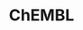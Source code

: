 ---
bigquery: https://console.cloud.google.com/bigquery?p=patents-public-data&d=ebi_chembl&page=dataset
citation: '"The ChEMBL database in 2017." Anna Gaulton, Anne Hersey, Michał Nowotka,
  A Patrícia Bento, Jon Chambers, David Mendez, Prudence Mutowo, Francis Atkinson,
  Louisa J Bellis, Elena Cibrián-Uhalte, Mark Davies, Nathan Dedman, Anneli Karlsson,
  María Paula Magariños, John P Overington, George Papadatos, Ines Smit, Andrew R
  Leach Nucleic acids Research (2017) 45 (Database Issue), D945-D954'
contributors: European Bioinformatics Institute
cost: None
description: ChEMBL Data is a manually curated database of small molecules used in
  drug discovery, including information about existing patented drugs.
documentation: 'schema: https://www.ebi.ac.uk/chembl/db_schema


  '
last_edit: 04/06/2022, 11:53:15
location: https://console.cloud.google.com/marketplace/product/google_patents_public_datasets/chembl
maintained_by: EMBL-EBI, an outstation of European Molecular Biology Laboratory
related_publications: '

  ChEMBL: towards direct deposition of bioassay data.


  Mendez D, Gaulton A, Bento AP, Chambers J, De Veij M, Félix E, Magariños MP, Mosquera
  JF, Mutowo P, Nowotka M, Gordillo-Marañón M, Hunter F, Junco L, Mugumbate G, Rodriguez-Lopez
  M, Atkinson F, Bosc N, Radoux CJ, Segura-Cabrera A, Hersey A, Leach AR.


  — Nucleic Acids Res. 2019; 47(D1):D930-D940. doi: 10.1093/nar/gky1075

  '
schema_fields:
- action_type
- priority
- end_position
- level5
- molregno
- bei
- lle
- domain_description
- hbd
- activity_id
- warning_country
- pathway_id
- level1_description
- mw_freebase
- relationship
- active_molregno
- aromatic_rings
- creation_date
- usan_stem_id
- standard_units
- standard_value
- alert_name
- assay_param_id
- inorganic_flag
- cell_source_tissue
- structure_type
- curated_by
- black_box_warning
- organism
- activity_count
- full_molformula
- l4
- assay_class_id
- parameter_type
- previous_company
- accession
- ro3_pass
- doi
- curation_comment
- src_compound_id
- l8
- compsyn_id
- binding_site_comment
- indref_id
- trade_name
- withdrawn_flag
- mol_frac_id
- ref_url
- short_name
- parent_id
- compound_key
- mecref_id
- bao_format
- who_name
- comments
- research_stem
- aspect
- species_group_flag
- oc_id
- l6
- major_class
- relation
- disease_efficacy
- assay_tissue
- enzyme_name
- met_id
- withdrawn_year
- prediction_method
- target_desc
- prodrug
- cl_lincs_id
- approval_date
- withdrawn_class
- alert_set_id
- domain_type
- predbind_id
- max_phase_for_ind
- standard_relation
- relationship_type
- applicant_full_name
- component_id
- standard_flag
- l2
- toid
- qudt_units
- uo_units
- assay_test_type
- status
- substrate_record_id
- parent_go_id
- standard_type
- efo_id
- stat
- molecular_mechanism
- withdrawn_reason
- ddd_id
- polymer_flag
- usan_stem
- annotation
- description
- assay_organism
- synonyms
- sei
- tax_id
- data_validity_comment
- alert_id
- innovator_company
- mesh_heading
- dosage_form
- ddd_comment
- assay_desc
- mesh_id
- dosed_ingredient
- psa
- therapeutic_flag
- path
- atc_code
- acd_most_bpka
- subgroup
- class_type
- standard_inchi_key
- as_id
- ddd_value
- set_name
- parent_molregno
- name
- num_alerts
- mc_target_accession
- direct_interaction
- protein_class_synonym
- helm_notation
- issue
- patent_id
- source
- hbd_lipinski
- rgid
- level4_description
- cx_most_bpka
- level3
- canonical_smiles
- component_synonym
- relationship_desc
- irac_class_id
- molecule_type
- cx_most_apka
- prod_pat_id
- drug_substance_flag
- pref_name
- oral
- mol_irac_id
- level2
- first_page
- activity_comment
- protein_class_id
- patent_use_code
- normal_range_min
- cell_ontology_id
- hba_lipinski
- bao_endpoint
- standard_text_value
- updated_on
- parent_type
- abstract
- metref_id
- met_comment
- upper_value
- warning_class
- acd_logd
- product_id
- assay_tax_id
- smid
- bao_id
- ass_cls_map_id
- max_phase
- assay_type
- heavy_atoms
- mol_atc_id
- hrac_class_id
- active_ingredient
- hba
- title
- updated_by
- num_ro5_violations
- stem
- availability_type
- text_value
- assay_source
- compound_name
- assay_cell_type
- frac_class_id
- component_type
- assay_category
- src_short_name
- usan_stem_definition
- record_id
- enzyme_tid
- potential_duplicate
- downgraded
- normal_range_max
- bto_id
- usan_substem
- source_domain_id
- irac_code
- chembl_id
- warning_id
- sequence
- ref_id
- class_level
- topical
- published_type
- last_active
- ddd_admr
- aidx
- rtb
- assay_subcellular_fraction
- mc_tax_id
- warning_type
- who_extra
- l1
- ddd_units
- site_residues
- confidence_score
- caloha_id
- domain_name
- l7
- published_value
- sitecomp_id
- standard_inchi
- src_assay_id
- ingredient
- ap_id
- chirality
- label
- doc_type
- chebi_par_id
- targcomp_id
- acd_most_apka
- hrac_code
- drug_record_id
- variant_id
- cell_source_organism
- ridx
- nda_type
- cell_id
- comp_class_id
- published_units
- homologue
- related_tid
- idx
- syn_type
- mec_id
- mol_hrac_id
- definition
- clo_id
- publication_number
- uberon_id
- natural_product
- mc_organism
- protclasssyn_id
- last_page
- tissue_id
- country
- orig_description
- site_name
- actsm_id
- molfile
- frac_code
- co_stem_id
- standard_upper_value
- pubmed_id
- src_description
- res_stem_id
- molsyn_id
- year
- mc_target_type
- alogp
- confidence
- doc_id
- mw_monoisotopic
- version
- units
- cpd_str_alert_id
- isoform
- selectivity_comment
- authors
- db_version
- delist_flag
- stem_class
- parameter_value
- warnref_id
- patent_expire_date
- domain_id
- result_flag
- go_id
- l5
- smarts
- warning_year
- tid_fixed
- biocomp_id
- entity_type
- cell_name
- level3_description
- target_type
- indication_class
- job_id
- ref_type
- met_conversion
- level1
- le
- ad_type
- tid
- start_position
- usan_year
- full_mwt
- mutation
- entity_id
- company
- comp_go_id
- first_approval
- std_act_id
- drug_product_flag
- tbl
- db_source
- targrel_id
- parenteral
- strength
- cell_source_tax_id
- compd_id
- published_relation
- cell_description
- qed_weighted
- protein_class_desc
- journal
- warning_description
- acd_logp
- num_lipinski_ro5_violations
- site_id
- cidx
- type
- sequence_md5sum
- first_in_class
- route
- efo_term
- level2_description
- molecular_species
- pchembl_value
- metabolite_record_id
- cx_logd
- submission_date
- log_id
- patent_no
- mc_target_name
- target_mapping
- mechanism_comment
- mechanism_of_action
- level4
- cx_logp
- formulation_id
- assay_id
- volume
- cellosaurus_id
- pathway_key
- withdrawn_country
- value
- src_id
- l3
- assay_strain
- drugind_id
shortname: chembl
tags:
- biotechnology
- health
- chemical
- bioinformatics
- medical
terms_of_use: CC BY-SA 3.0
title: ChEMBL
uuid: e232a192-965c-4ec9-904c-155b6dfe56c5
---